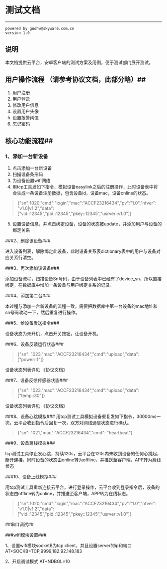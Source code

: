# 测试文档 #

----------

	powered by guohw@skyware.com.cn
	version 1.0

## 说明 ##

本文档提供云平台，安卓客户端的测试方案及用例，便于测试部门展开测试。

## 用户操作流程 （请参考协议文档，此部分略）##

1. 用户注册
2. 用户登录
3. 修改用户信息
4. 设置用户头像
5. 设置报警阈值
6. 忘记密码

## 核心功能流程##

### 1、添加一台新设备 ###
1. 点击添加一台新设备
2. 扫描设备条形码
3. 为设备设置wifi网络
4. 用tcp工具发如下指令，模拟设备easylink之后的注册操作，此时设备表中将会生成一条设备注册数据，包含设备id，设备mac，设备online的状态。

> {"sn":1020,"cmd":"login","mac":"ACCF23216434","pv":"1.0","hfver": "v1.0|v1.2","data":["vid::12345","pid::12345","pkey::12345","usrver::v1.0"]}

5. 设置设备信息，并点击绑定设备，设备的状态被update，并添加用户与设备的绑定关系

###2、删除该设备###

进入设备列表，解除绑定此设备，此时设备关系表dictionary表中的用户与设备对应关系行清空。

###3、再次添加该设备###

添加设备流程，扫描设备Sn号码，由于设备列表中已经有了device_sn，所以直接绑定，在数据库中增加一条设备与用户绑定关系的记录。

###4、添加第二台###

本过程与添加一台新设备的流程一致，需要把数据库中第一台设备的mac地址和sn号码改动一下，然后重复进行操作。

###5、给设备发送指令###

设备状态为未开机，点击开关按钮，让设备开机。

###6、设备反馈运行状态###

>{"sn": 1023,"mac":"ACCF23216434","cmd":"upload","data":["power::1"]}

设备状态列表详见 《协议文档》 

###7、设备反馈传感器状态###

>{"sn": 1023,"mac":"ACCF23216434","cmd":"upload","data":["temp::30"]}

设备状态列表详见 《协议文档》 

###8、设备心跳模拟###
用tcp测试工具模拟设备重复发如下指令，30000ms一次，云平台收到指令后回复一次，双方对网络通信状态进行确认。

>{"sn": 1021,"mac":"ACCF23216434","cmd": "heartbeat"}

###9、设备离线模拟###

tcp测试工具停止发心跳，持续120s，云平台在120s内未收到设备的任何心跳起，断开连接，同时设备的状态由online转为offline，并推送至客户端，APP转为离线状态

###10、设备上线模拟###

用tcp测试工具重新连接云平台，进行登录操作，云平台收到登录指令后，设备的状态由offline转为online，并推送至客户端，APP转为在线状态。

>{"sn":1020,"cmd":"login","mac":"ACCF23216434","pv":"1.0","hfver": "v1.0|v1.2","data":["vid::12345","pid::12345","pkey::12345","usrver::v1.0"]}


##串口调试##

###wifi模块设置###

1、设置wifi模块socketB为tcp client，并且设置server的ip和端口
AT+SOCKB=TCP,9999,182.92.148.183

2、开启调试模式
AT+NDBGL=10